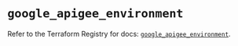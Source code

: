 # `google_apigee_environment`

Refer to the Terraform Registry for docs: [`google_apigee_environment`](https://registry.terraform.io/providers/hashicorp/google/6.26.0/docs/resources/apigee_environment).
